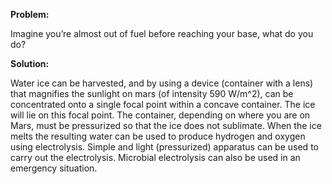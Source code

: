 ****Problem:****

Imagine you’re almost out of fuel before reaching your base, what do you
do?

****Solution:****

Water ice can be harvested, and by using a device (container with a
lens) that magnifies the sunlight on mars (of intensity 590 W/m\^2), can
be concentrated onto a single focal point within a concave container.
The ice will lie on this focal point. The container, depending on where
you are on Mars, must be pressurized so that the ice does not sublimate.
When the ice melts the resulting water can be used to produce hydrogen
and oxygen using electrolysis. Simple and light (pressurized) apparatus
can be used to carry out the electrolysis. Microbial electrolysis can
also be used in an emergency situation.
